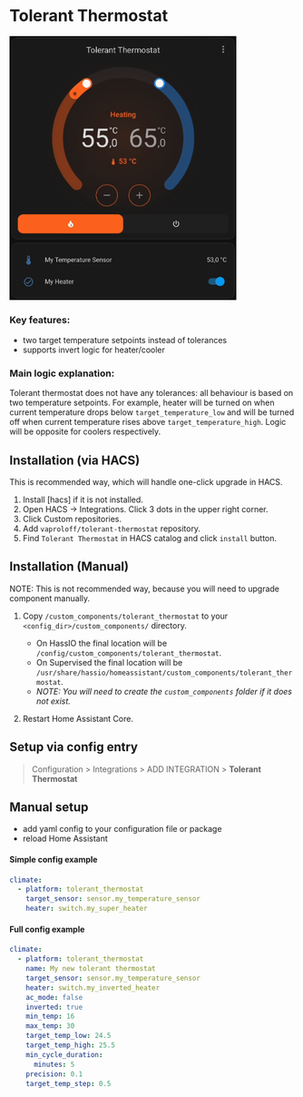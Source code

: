 # Tolerant Thermostat

<img src="docs/tolerant.gif" width="400px">

### Key features:
- two target temperature setpoints instead of tolerances
- supports invert logic for heater/cooler


### Main logic explanation:
Tolerant thermostat does not have any tolerances: all behaviour is based on two temperature setpoints.
For example, heater will be turned on when current temperature drops below `target_temperature_low`
and will be turned off when current temperature rises above `target_temperature_high`.
Logic will be opposite for coolers respectively.


## Installation (via HACS)

This is recommended way, which will handle one-click upgrade in HACS.

1. Install [hacs] if it is not installed.
2. Open HACS -> Integrations. Click 3 dots in the upper right corner.
3. Click Custom repositories.
4. Add `vaproloff/tolerant-thermostat` repository.
5. Find `Tolerant Thermostat` in HACS catalog and click `install` button.


## Installation (Manual)

NOTE: This is not recommended way, because you will need to upgrade component manually. 

1. Copy `/custom_components/tolerant_thermostat` to your `<config_dir>/custom_components/` directory.

   * On HassIO the final location will be `/config/custom_components/tolerant_thermostat`.
   * On Supervised the final location will be `/usr/share/hassio/homeassistant/custom_components/tolerant_thermostat`.
   * _NOTE: You will need to create the `custom_components` folder if it does not exist._

2. Restart Home Assistant Core.


## Setup via config entry
> Configuration > Integrations > ADD INTEGRATION > **Tolerant Thermostat**


## Manual setup
- add yaml config to your configuration file or package
- reload Home Assistant

#### Simple config example
```yaml
climate:
  - platform: tolerant_thermostat    
    target_sensor: sensor.my_temperature_sensor
    heater: switch.my_super_heater
```

#### Full config example
```yaml
climate:
  - platform: tolerant_thermostat    
    name: My new tolerant thermostat
    target_sensor: sensor.my_temperature_sensor
    heater: switch.my_inverted_heater
    ac_mode: false
    inverted: true
    min_temp: 16
    max_temp: 30
    target_temp_low: 24.5
    target_temp_high: 25.5
    min_cycle_duration:
      minutes: 5
    precision: 0.1    
    target_temp_step: 0.5
```
